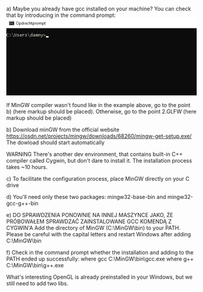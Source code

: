 a) Maybe you already have gcc installed on your machine?
You can check that by introducing in the command prompt:
![MinGW not found](https://github.com/knitterJ/the-easiest-and-the-fastest-way-to-start-using-OpenGL/blob/main/Windows/1.InstallMinGW/gcc%20and%20g%2B%2B%20not%20found.gif)


If MinGW compiler wasn't found like in the example above, go to the point b) (here markup should be placed). Otherwise, go to the point 2.GLFW (here markup should be placed) 

b) Download minGW from the official website
https://osdn.net/projects/mingw/downloads/68260/mingw-get-setup.exe/
The dowload should start automatically

WARNING
There's another dev environment, that contains built-in C++ compiler called Cygwin, but don't dare to install it. The installation process takes  ~10 hours.

c) To facilitate the configuration process, place MinGW directly on your C drive

d) You'll need only these two packages: mingw32-base-bin and mingw32-gcc-g++-bin

e) DO SPRAWDZENIA PONOWNIE NA INNEJ MASZYNCE JAKO, ŻE PRÓBOWAŁEM SPRAWDZAĆ ZAINSTALOWANE GCC KOMENDĄ Z CYGWIN'A
Add the directory of MinGW (C:\MinGW\bin) to your PATH. Please be careful with the capital letters and restart Windows after adding C:\MinGW\bin

f) Check in the command prompt whether the installation and adding to the PATH ended up successfully:
where gcc
C:\MinGW\bin\gcc.exe
where g++
C:\MinGW\bin\g++.exe

What's interesting OpenGL is already preinstalled in your Windows, but we still need to add two libs.
